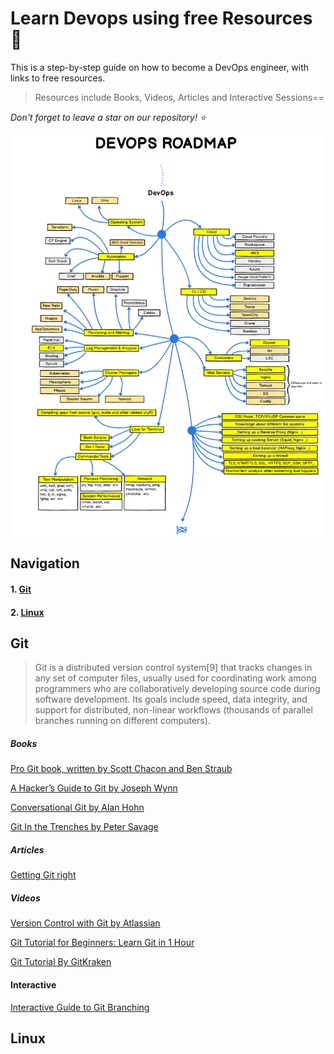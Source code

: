 # Learn Devops using free Resources :memo:

This is a step-by-step guide on how to become a DevOps engineer, with links to free resources.

> Resources include Books, Videos, Articles and Interactive Sessions==

_Don't forget to leave a star on our repository! :star:_


![DevOps roadmap](devops-guide.png "Devops RoadMap")

## Navigation

#### 1. [Git](#git)

#### 2. [Linux](#linux)


## Git

> Git  is a distributed version control system[9] that tracks changes in any set of computer files, usually used for coordinating work among programmers who are collaboratively developing source code during software development. Its goals include speed, data integrity, and support for distributed, non-linear workflows (thousands of parallel branches running on different computers).


##### Books

[Pro Git book, written by Scott Chacon and Ben Straub](https://git-scm.com/book/en/v2)

[A Hacker’s Guide to Git by Joseph Wynn](https://wildlyinaccurate.com/a-hackers-guide-to-git/#git-stash)


[Conversational Git by Alan Hohn](https://alanhohn.com/extras/conversational-git/)

[Git In the Trenches by Peter Savage](https://cbx33.github.io/gitt/)


##### Articles
[Getting Git right](https://www.atlassian.com/git)


##### Videos

[Version Control with Git by Atlassian](https://www.coursera.org/learn/version-control-with-git?irclickid=VE2T4fw%3AmxyPW7sy9HXbxzWgUkFTP21JmxUy2M0&irgwc=1&utm_medium=partners&utm_source=impact&utm_campaign=3294490&utm_content=b2c)


[Git Tutorial for Beginners: Learn Git in 1 Hour](https://www.youtube.com/watch?v=8JJ101D3knE)

[Git Tutorial By GitKraken](https://www.gitkraken.com/learn/git/tutorials)


#### Interactive

[Interactive Guide to Git Branching](https://learngitbranching.js.org/)


## Linux